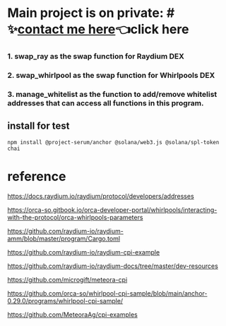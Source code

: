 
# Main project is on private: # ✨[contact me here](https://t.me/blockchainDeveloper_Ben)👈click here

### 1. swap_ray as the swap function for Raydium DEX
### 2. swap_whirlpool as the swap function for Whirlpools DEX
### 3. manage_whitelist as the function to add/remove whitelist addresses that can access all functions in this program. 

## install for test

```
npm install @project-serum/anchor @solana/web3.js @solana/spl-token chai

```

# reference 
 
 https://docs.raydium.io/raydium/protocol/developers/addresses

 https://orca-so.gitbook.io/orca-developer-portal/whirlpools/interacting-with-the-protocol/orca-whirlpools-parameters

 https://github.com/raydium-io/raydium-amm/blob/master/program/Cargo.toml

 https://github.com/raydium-io/raydium-cpi-example

 https://github.com/raydium-io/raydium-docs/tree/master/dev-resources

 https://github.com/microgift/meteora-cpi

 https://github.com/orca-so/whirlpool-cpi-sample/blob/main/anchor-0.29.0/programs/whirlpool-cpi-sample/
 
 https://github.com/MeteoraAg/cpi-examples